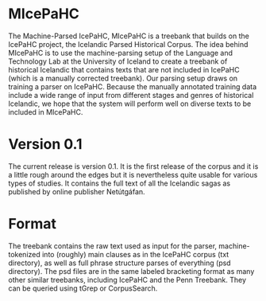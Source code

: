 # MIcePaHC

The Machine-Parsed IcePaHC, MIcePaHC is a treebank that builds on the IcePaHC project, the Icelandic Parsed Historical Corpus. The idea behind MIcePaHC is to use the machine-parsing setup of the Language and Technology Lab at the University of Iceland to create a treebank of historical Icelandic that contains texts that are not included in IcePaHC (which is a manually corrected treebank). Our parsing setup draws on training a parser on IcePaHC. Because the manually annotated training data include a wide range of input from different stages and genres of historical Icelandic, we hope that the system will perform well on diverse texts to be included in MIcePaHC.

# Version 0.1

The current release is version 0.1. It is the first release of the corpus and it is a little rough around the edges but it is nevertheless quite usable for various types of studies. It contains the full text of all the Icelandic sagas as published by online publisher Netútgáfan. 

# Format

The treebank contains the raw text used as input for the parser, machine-tokenized into (roughly) main clauses as in the IcePaHC corpus (txt directory), as well as full phrase structure parses of everything (psd directory). The psd files are in the same labeled bracketing format as many other similar treebanks, including IcePaHC and the Penn Treebank. They can be queried using tGrep or CorpusSearch.